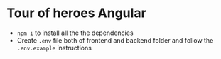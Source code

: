 # Tour of heroes Angular

- `npm i` to install all the the dependencies
- Create `.env` file both of frontend and backend folder and follow the `.env.example` instructions